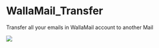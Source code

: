 # WallaMail_Transfer
Transfer all your emails in WallaMail account to another Mail

![](https://github.com/moshe212/WallaMail_Transfer/blob/main/WallaMail_Transfer.gif)
